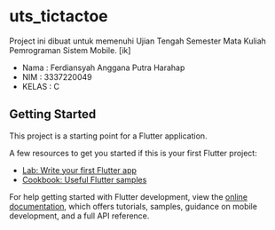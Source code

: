 # uts_tictactoe

Project ini dibuat untuk memenuhi Ujian Tengah Semester Mata Kuliah Pemrograman Sistem Mobile.
[ik]
- Nama  : Ferdiansyah Anggana Putra Harahap
- NIM   : 3337220049
- KELAS : C

## Getting Started

This project is a starting point for a Flutter application.

A few resources to get you started if this is your first Flutter project:

- [Lab: Write your first Flutter app](https://docs.flutter.dev/get-started/codelab)
- [Cookbook: Useful Flutter samples](https://docs.flutter.dev/cookbook)

For help getting started with Flutter development, view the
[online documentation](https://docs.flutter.dev/), which offers tutorials,
samples, guidance on mobile development, and a full API reference.
